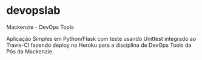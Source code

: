 # devopslab
 Mackenzie - DevOps Tools

Aplicação Simples em  Python/Flask com teste usando Unittest integrado ao Travis-CI fazendo deploy no Heroku para a disciplina de DevOps Tools  da Pós da Mackenzie.